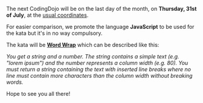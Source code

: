 The next CodingDojo will be on the last day of the month, on **Thursday, 31st of July**, at the [usual coordinates][main].

For easier comparison, we promote the language **JavaScript** to be used for the kata but it's in no way compulsory.

The kata will be **[Word Wrap][kata]** which can be described like this:

*You get a string and a number. The string contains a simple text (e.g. "lorem ipsum") and the number 
represents a column width (e.g. 80). You must return a string containing the text with inserted line 
breaks where no line must contain more characters than the column width without breaking words.*

Hope to see you all there!

[kata]: http://codingdojo.org/cgi-bin/index.pl?KataWordWrap
[main]: https://github.com/researchgate/CodingDojo
